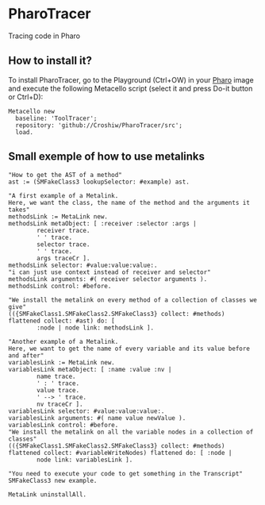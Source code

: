 # PharoTracer

Tracing code in Pharo

## How to install it?

To install PharoTracer, go to the Playground (Ctrl+OW) in your [Pharo](https://pharo.org/) image and execute the following Metacello script (select it and press Do-it button or Ctrl+D):

```Smalltalk
Metacello new
  baseline: 'ToolTracer';
  repository: 'github://Croshiw/PharoTracer/src';
  load.
```

## Small exemple of how to use metalinks

```Smalltalk
"How to get the AST of a method"
ast := (SMFakeClass3 lookupSelector: #example) ast.

"A first example of a Metalink.
Here, we want the class, the name of the method and the arguments it takes"
methodsLink := MetaLink new.
methodsLink metaObject: [ :receiver :selector :args | 
		receiver trace.
		' ' trace.
		selector trace.
		' ' trace.
		args traceCr ].
methodsLink selector: #value:value:value:.
"i can just use context instead of receiver and selector"
methodsLink arguments: #( receiver selector arguments ).
methodsLink control: #before.

"We install the metalink on every method of a collection of classes we give" 
(({SMFakeClass1.SMFakeClass2.SMFakeClass3} collect: #methods) flattened collect: #ast) do: [ 
		:node | node link: methodsLink ].

"Another example of a Metalink.
Here, we want to get the name of every variable and its value before and after"
variablesLink := MetaLink new.
variablesLink metaObject: [ :name :value :nv | 
		name trace.
		' : ' trace.
		value trace.
		' --> ' trace.
		nv traceCr ].
variablesLink selector: #value:value:value:.
variablesLink arguments: #( name value newValue ).
variablesLink control: #before.
"We install the metalink on all the variable nodes in a collection of classes"
(({SMFakeClass1.SMFakeClass2.SMFakeClass3} collect: #methods) flattened collect: #variableWriteNodes) flattened do: [ :node |
		node link: variablesLink ].

"You need to execute your code to get something in the Transcript"
SMFakeClass3 new example.

MetaLink uninstallAll.
```
